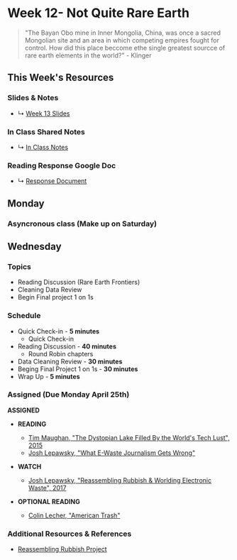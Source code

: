 # Week 12- Not Quite Rare Earth

> "The Bayan Obo mine in Inner Mongolia, China, was once a sacred Mongolian site and an area in which competing empires fought for control. How did this place beccome ethe single greatest sourcce of rare earth elements in the world?" - Klinger


## This Week's Resources

### Slides & Notes 
* ↳ [Week 13 Slides]()
### In Class Shared Notes
* ↳ [In Class Notes](https://docs.google.com/document/d/1v2XqOosts9svJJ-VPiQWGzaDlGUvF5M6oRVBcvclF5c/edit?usp=sharing)
### Reading Response Google Doc
* ↳ [Response Document](https://docs.google.com/document/d/1z9RFLIPTfHzS9kKKNdszuYYRxVgrxREBAZ1X29DAJfs/edit?usp=sharing)

## Monday
### Asyncronous class (Make up on Saturday)

## Wednesday
### Topics
* Reading Discussion (Rare Earth Frontiers)
* Cleaning Data Review
* Begin Final project 1 on 1s


### Schedule
* Quick Check-in - __5 minutes__
    * Quick Check-in
* Reading Discussion - __40 minutes__
   * Round Robin chapters
* Data Cleaning  Review - __30 minutes__
* Beging Final Project 1 on 1s - __30 minutes__
* Wrap Up -  __5 minutes__

### Assigned (**Due Monday April 25th**)

__ASSIGNED__
* **READING**
    * [Tim Maughan, "The Dystopian Lake Filled By the World's Tech Lust", 2015](https://www.bbc.com/future/article/20150402-the-worst-place-on-earth)
    * [Josh Lepawsky, "What E-Waste Journalism Gets Wrong"](https://thereader.mitpress.mit.edu/what-e-waste-journalism-gets-wrong/)

* **WATCH**
  * [Josh Lepawsky, "Reassembling Rubbish & Worlding Electronic Waste", 2017](https://www.youtube.com/watch?v=Yr0MwogZdkA)

* **OPTIONAL READING**
    * [Colin Lecher, "American Trash"](https://www.theverge.com/2019/12/4/20992240/e-waste-recycling-electronic-basel-convention-crime-total-reclaim-fraud)


### Additional Resources & References
* [Reassembling Rubbish Project](https://scalar.usc.edu/works/reassembling-rubbish/index)


